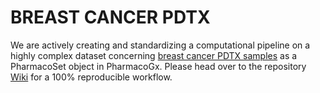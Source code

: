 # BREAST CANCER PDTX

We are actively creating and standardizing a computational pipeline on a highly complex dataset concerning [breast cancer PDTX samples](https://www.ncbi.nlm.nih.gov/pmc/articles/PMC5037319/) as a PharmacoSet object in PharmacoGx. Please head over to the repository [Wiki](https://github.com/jenliketen/BREAST_CANCER_PDTX/wiki/SNV-AND-INDEL-DISCOVERY) for a 100% reproducible workflow.
